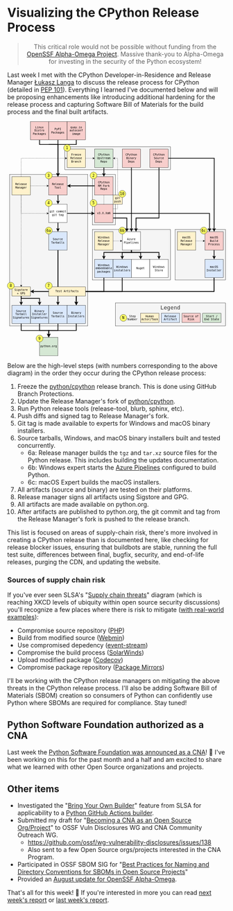 # Visualizing the CPython Release Process

<blockquote>
  <center>This critical role would not be possible without funding from the <a href="https://alpha-omega.dev">OpenSSF Alpha-Omega Project</a>.
  Massive thank-you to Alpha-Omega for investing in the security of the Python ecosystem!</center>
</blockquote>

Last week I met with the CPython Developer-in-Residence and Release Manager [Łukasz Langa](https://lukasz.langa.pl/) to discuss the release process for CPython (detailed in [PEP 101](https://peps.python.org/pep-0101/)). Everything I learned I've documented below and will be proposing enhancements like introducing additional hardening for the release process and capturing Software Bill of Materials for the build process and the final built artifacts.

<div><center>
<svg xmlns="http://www.w3.org/2000/svg" xmlns:xlink="http://www.w3.org/1999/xlink" version="1.1" width="951px" viewBox="-0.5 -0.5 951 1021" style="max-width:100%;max-height:1021px;"><defs/><g><rect x="250" y="110" width="460" height="100" fill="#f5f5f5" stroke="#000" pointer-events="all"/><rect x="370" y="230" width="100" height="220" fill="#f5f5f5" stroke="#000" pointer-events="all"/><rect x="730" y="470" width="220" height="220" fill="#f5f5f5" stroke="#000" pointer-events="all"/><rect x="370" y="470" width="340" height="220" fill="#f5f5f5" stroke="#000" pointer-events="all"/><rect x="10" y="230" width="340" height="660" fill="#f5f5f5" stroke="#000" pointer-events="all"/><rect x="180" y="240" width="80" height="80" fill="#f8cecc" stroke="#000" pointer-events="all"/><g transform="translate(-0.5 -0.5)"><switch><foreignObject style="overflow: visible; text-align: left;" pointer-events="none" width="100%" height="100%" requiredFeatures="http://www.w3.org/TR/SVG11/feature#Extensibility"><div xmlns="http://www.w3.org/1999/xhtml" style="display: flex; align-items: unsafe center; justify-content: unsafe center; width: 78px; height: 1px; padding-top: 280px; margin-left: 181px;"><div style="box-sizing: border-box; font-size: 0px; text-align: center;" data-drawio-colors="color: rgb(0, 0, 0); "><div style="display: inline-block; font-size: 12px; font-family: monospace; color: rgb(0, 0, 0); line-height: 1.2; pointer-events: all; white-space: normal; overflow-wrap: normal;">Release Tool</div></div></div></foreignObject><text x="220" y="284" fill="rgb(0, 0, 0)" font-family="monospace" font-size="12px" text-anchor="middle">Release Tool</text></switch></g><path d="M 220 320 L 220.5 341 L 220.27 349.9" fill="none" stroke="#000" stroke-width="3" stroke-miterlimit="10" pointer-events="stroke"/><path d="M 220.09 356.65 L 215.83 347.53 L 220.27 349.9 L 224.82 347.77 Z" fill="#000" stroke="#000" stroke-width="3" stroke-miterlimit="10" pointer-events="all"/><path d="M 460 400 L 880 400 L 880 469.9" fill="none" stroke="#000" stroke-width="3" stroke-miterlimit="10" pointer-events="stroke"/><path d="M 880 476.65 L 875.5 467.65 L 880 469.9 L 884.5 467.65 Z" fill="#000" stroke="#000" stroke-width="3" stroke-miterlimit="10" pointer-events="all"/><path d="M 460 420 L 520 420 L 520 469.9" fill="none" stroke="#000" stroke-width="3" stroke-miterlimit="10" pointer-events="stroke"/><path d="M 520 476.65 L 515.5 467.65 L 520 469.9 L 524.5 467.65 Z" fill="#000" stroke="#000" stroke-width="3" stroke-miterlimit="10" pointer-events="all"/><path d="M 460 380 L 480 380 L 480 160 L 466.37 160" fill="none" stroke="#000" stroke-miterlimit="10" stroke-dasharray="3 3" pointer-events="stroke"/><path d="M 461.12 160 L 468.12 156.5 L 466.37 160 L 468.12 163.5 Z" fill="#000" stroke="#000" stroke-miterlimit="10" pointer-events="all"/><rect x="380" y="360" width="80" height="80" fill="#f8cecc" stroke="#000" pointer-events="all"/><g transform="translate(-0.5 -0.5)"><switch><foreignObject style="overflow: visible; text-align: left;" pointer-events="none" width="100%" height="100%" requiredFeatures="http://www.w3.org/TR/SVG11/feature#Extensibility"><div xmlns="http://www.w3.org/1999/xhtml" style="display: flex; align-items: unsafe center; justify-content: unsafe center; width: 78px; height: 1px; padding-top: 400px; margin-left: 381px;"><div style="box-sizing: border-box; font-size: 0px; text-align: center;" data-drawio-colors="color: rgb(0, 0, 0); "><div style="display: inline-block; font-size: 12px; font-family: monospace; color: rgb(0, 0, 0); line-height: 1.2; pointer-events: all; white-space: normal; overflow-wrap: normal;">v3.X.XaN</div></div></div></foreignObject><text x="420" y="404" fill="rgb(0, 0, 0)" font-family="monospace" font-size="12px" text-anchor="middle">v3.X.XaN</text></switch></g><path d="M 260 400 L 369.9 400" fill="none" stroke="#000" stroke-width="3" stroke-miterlimit="10" pointer-events="stroke"/><path d="M 376.65 400 L 367.65 404.5 L 369.9 400 L 367.65 395.5 Z" fill="#000" stroke="#000" stroke-width="3" stroke-miterlimit="10" pointer-events="all"/><path d="M 220 440 L 220 469.9" fill="none" stroke="#000" stroke-width="3" stroke-miterlimit="10" pointer-events="stroke"/><path d="M 220 476.65 L 215.5 467.65 L 220 469.9 L 224.5 467.65 Z" fill="#000" stroke="#000" stroke-width="3" stroke-miterlimit="10" pointer-events="all"/><rect x="180" y="360" width="80" height="80" fill="rgb(255, 255, 255)" stroke="#000" pointer-events="all"/><g transform="translate(-0.5 -0.5)"><switch><foreignObject style="overflow: visible; text-align: left;" pointer-events="none" width="100%" height="100%" requiredFeatures="http://www.w3.org/TR/SVG11/feature#Extensibility"><div xmlns="http://www.w3.org/1999/xhtml" style="display: flex; align-items: unsafe center; justify-content: unsafe center; width: 78px; height: 1px; padding-top: 400px; margin-left: 181px;"><div style="box-sizing: border-box; font-size: 0px; text-align: center;" data-drawio-colors="color: rgb(0, 0, 0); "><div style="display: inline-block; font-size: 12px; font-family: monospace; color: rgb(0, 0, 0); line-height: 1.2; pointer-events: all; white-space: normal; overflow-wrap: normal;">git commit<br />git tag</div></div></div></foreignObject><text x="220" y="404" fill="rgb(0, 0, 0)" font-family="monospace" font-size="12px" text-anchor="middle">git commit...</text></switch></g><path d="M 220 560 L 220 789.9" fill="none" stroke="#000" stroke-width="3" stroke-miterlimit="10" pointer-events="stroke"/><path d="M 220 796.65 L 215.5 787.65 L 220 789.9 L 224.5 787.65 Z" fill="#000" stroke="#000" stroke-width="3" stroke-miterlimit="10" pointer-events="all"/><path d="M 220 560 L 220 740 L 110.1 740" fill="none" stroke="#000" stroke-width="3" stroke-miterlimit="10" pointer-events="stroke"/><path d="M 103.35 740 L 112.35 735.5 L 110.1 740 L 112.35 744.5 Z" fill="#000" stroke="#000" stroke-width="3" stroke-miterlimit="10" pointer-events="all"/><rect x="180" y="480" width="80" height="80" fill="#dae8fc" stroke="#000" pointer-events="all"/><g transform="translate(-0.5 -0.5)"><switch><foreignObject style="overflow: visible; text-align: left;" pointer-events="none" width="100%" height="100%" requiredFeatures="http://www.w3.org/TR/SVG11/feature#Extensibility"><div xmlns="http://www.w3.org/1999/xhtml" style="display: flex; align-items: unsafe center; justify-content: unsafe center; width: 78px; height: 1px; padding-top: 520px; margin-left: 181px;"><div style="box-sizing: border-box; font-size: 0px; text-align: center;" data-drawio-colors="color: rgb(0, 0, 0); "><div style="display: inline-block; font-size: 12px; font-family: monospace; color: rgb(0, 0, 0); line-height: 1.2; pointer-events: all; white-space: normal; overflow-wrap: normal;">Source Tarballs</div></div></div></foreignObject><text x="220" y="524" fill="rgb(0, 0, 0)" font-family="monospace" font-size="12px" text-anchor="middle">Source Tarbal...</text></switch></g><path d="M 140 880 L 140 910 L 180 910 L 180 929.9" fill="none" stroke="#000" stroke-width="3" stroke-miterlimit="10" pointer-events="stroke"/><path d="M 180 936.65 L 175.5 927.65 L 180 929.9 L 184.5 927.65 Z" fill="#000" stroke="#000" stroke-width="3" stroke-miterlimit="10" pointer-events="all"/><rect x="100" y="800" width="80" height="80" fill="#dae8fc" stroke="#000" pointer-events="all"/><g transform="translate(-0.5 -0.5)"><switch><foreignObject style="overflow: visible; text-align: left;" pointer-events="none" width="100%" height="100%" requiredFeatures="http://www.w3.org/TR/SVG11/feature#Extensibility"><div xmlns="http://www.w3.org/1999/xhtml" style="display: flex; align-items: unsafe center; justify-content: unsafe center; width: 78px; height: 1px; padding-top: 840px; margin-left: 101px;"><div style="box-sizing: border-box; font-size: 0px; text-align: center;" data-drawio-colors="color: rgb(0, 0, 0); "><div style="display: inline-block; font-size: 12px; font-family: monospace; color: rgb(0, 0, 0); line-height: 1.2; pointer-events: all; white-space: normal; overflow-wrap: normal;">Binary Installer Signatures</div></div></div></foreignObject><text x="140" y="844" fill="rgb(0, 0, 0)" font-family="monospace" font-size="12px" text-anchor="middle">Binary Instal...</text></switch></g><path d="M 460 520 L 493.63 520" fill="none" stroke="#000" stroke-miterlimit="10" stroke-dasharray="3 3" pointer-events="stroke"/><path d="M 498.88 520 L 491.88 523.5 L 493.63 520 L 491.88 516.5 Z" fill="#000" stroke="#000" stroke-miterlimit="10" pointer-events="all"/><rect x="380" y="480" width="80" height="80" fill="#fff2cc" stroke="#000" pointer-events="all"/><g transform="translate(-0.5 -0.5)"><switch><foreignObject style="overflow: visible; text-align: left;" pointer-events="none" width="100%" height="100%" requiredFeatures="http://www.w3.org/TR/SVG11/feature#Extensibility"><div xmlns="http://www.w3.org/1999/xhtml" style="display: flex; align-items: unsafe center; justify-content: unsafe center; width: 78px; height: 1px; padding-top: 520px; margin-left: 381px;"><div style="box-sizing: border-box; font-size: 0px; text-align: center;" data-drawio-colors="color: rgb(0, 0, 0); "><div style="display: inline-block; font-size: 12px; font-family: monospace; color: rgb(0, 0, 0); line-height: 1.2; pointer-events: all; white-space: normal; overflow-wrap: normal;">Windows Release Manager</div></div></div></foreignObject><text x="420" y="524" fill="rgb(0, 0, 0)" font-family="monospace" font-size="12px" text-anchor="middle">Windows Relea...</text></switch></g><path d="M 60 320 L 60 400 L 173.63 400" fill="none" stroke="#000" stroke-miterlimit="10" stroke-dasharray="3 3" pointer-events="stroke"/><path d="M 178.88 400 L 171.88 403.5 L 173.63 400 L 171.88 396.5 Z" fill="#000" stroke="#000" stroke-miterlimit="10" pointer-events="all"/><path d="M 60 240 L 60 160 L 253.63 160" fill="none" stroke="#000" stroke-miterlimit="10" stroke-dasharray="3 3" pointer-events="stroke"/><path d="M 258.88 160 L 251.88 163.5 L 253.63 160 L 251.88 156.5 Z" fill="#000" stroke="#000" stroke-miterlimit="10" pointer-events="all"/><path d="M 60 320 L 60 713.63" fill="none" stroke="#000" stroke-miterlimit="10" stroke-dasharray="3 3" pointer-events="stroke"/><path d="M 60 718.88 L 56.5 711.88 L 60 713.63 L 63.5 711.88 Z" fill="#000" stroke="#000" stroke-miterlimit="10" pointer-events="all"/><path d="M 100 280 L 173.63 280" fill="none" stroke="#000" stroke-miterlimit="10" stroke-dasharray="3 3" pointer-events="stroke"/><path d="M 178.88 280 L 171.88 283.5 L 173.63 280 L 171.88 276.5 Z" fill="#000" stroke="#000" stroke-miterlimit="10" pointer-events="all"/><rect x="20" y="240" width="80" height="80" fill="#fff2cc" stroke="#000" pointer-events="all"/><g transform="translate(-0.5 -0.5)"><switch><foreignObject style="overflow: visible; text-align: left;" pointer-events="none" width="100%" height="100%" requiredFeatures="http://www.w3.org/TR/SVG11/feature#Extensibility"><div xmlns="http://www.w3.org/1999/xhtml" style="display: flex; align-items: unsafe center; justify-content: unsafe center; width: 78px; height: 1px; padding-top: 280px; margin-left: 21px;"><div style="box-sizing: border-box; font-size: 0px; text-align: center;" data-drawio-colors="color: rgb(0, 0, 0); "><div style="display: inline-block; font-size: 12px; font-family: monospace; color: rgb(0, 0, 0); line-height: 1.2; pointer-events: all; white-space: normal; overflow-wrap: normal;">Release Manager</div></div></div></foreignObject><text x="60" y="284" fill="rgb(0, 0, 0)" font-family="monospace" font-size="12px" text-anchor="middle">Release Manag...</text></switch></g><path d="M 420 200 L 420 229.9" fill="none" stroke="#000" stroke-width="3" stroke-miterlimit="10" pointer-events="stroke"/><path d="M 420 236.65 L 415.5 227.65 L 420 229.9 L 424.5 227.65 Z" fill="#000" stroke="#000" stroke-width="3" stroke-miterlimit="10" pointer-events="all"/><rect x="380" y="120" width="80" height="80" fill="#d5e8d4" stroke="#000" pointer-events="all"/><g transform="translate(-0.5 -0.5)"><switch><foreignObject style="overflow: visible; text-align: left;" pointer-events="none" width="100%" height="100%" requiredFeatures="http://www.w3.org/TR/SVG11/feature#Extensibility"><div xmlns="http://www.w3.org/1999/xhtml" style="display: flex; align-items: unsafe center; justify-content: unsafe center; width: 78px; height: 1px; padding-top: 160px; margin-left: 381px;"><div style="box-sizing: border-box; font-size: 0px; text-align: center;" data-drawio-colors="color: rgb(0, 0, 0); "><div style="display: inline-block; font-size: 12px; font-family: monospace; color: rgb(0, 0, 0); line-height: 1.2; pointer-events: all; white-space: normal; overflow-wrap: normal;">CPython Upstream Repo</div></div></div></foreignObject><text x="420" y="164" fill="rgb(0, 0, 0)" font-family="monospace" font-size="12px" text-anchor="middle">CPython Upstr...</text></switch></g><path d="M 540 560 L 540 570 L 580 570 L 580 589.9" fill="none" stroke="#000" stroke-width="3" stroke-miterlimit="10" pointer-events="stroke"/><path d="M 580 596.65 L 575.5 587.65 L 580 589.9 L 584.5 587.65 Z" fill="#000" stroke="#000" stroke-width="3" stroke-miterlimit="10" pointer-events="all"/><path d="M 540 560 L 540 570 L 500 570 L 500 589.9" fill="none" stroke="#000" stroke-width="3" stroke-miterlimit="10" pointer-events="stroke"/><path d="M 500 596.65 L 495.5 587.65 L 500 589.9 L 504.5 587.65 Z" fill="#000" stroke="#000" stroke-width="3" stroke-miterlimit="10" pointer-events="all"/><path d="M 540 560 L 540 570 L 420 570 L 420 589.9" fill="none" stroke="#000" stroke-width="3" stroke-miterlimit="10" pointer-events="stroke"/><path d="M 420 596.65 L 415.5 587.65 L 420 589.9 L 424.5 587.65 Z" fill="#000" stroke="#000" stroke-width="3" stroke-miterlimit="10" pointer-events="all"/><path d="M 540 560 L 540 570 L 660 570 L 660 589.9" fill="none" stroke="#000" stroke-width="3" stroke-miterlimit="10" pointer-events="stroke"/><path d="M 660 596.65 L 655.5 587.65 L 660 589.9 L 664.5 587.65 Z" fill="#000" stroke="#000" stroke-width="3" stroke-miterlimit="10" pointer-events="all"/><rect x="500" y="480" width="80" height="80" fill="rgb(255, 255, 255)" stroke="#000" pointer-events="all"/><g transform="translate(-0.5 -0.5)"><switch><foreignObject style="overflow: visible; text-align: left;" pointer-events="none" width="100%" height="100%" requiredFeatures="http://www.w3.org/TR/SVG11/feature#Extensibility"><div xmlns="http://www.w3.org/1999/xhtml" style="display: flex; align-items: unsafe center; justify-content: unsafe center; width: 78px; height: 1px; padding-top: 520px; margin-left: 501px;"><div style="box-sizing: border-box; font-size: 0px; text-align: center;" data-drawio-colors="color: rgb(0, 0, 0); "><div style="display: inline-block; font-size: 12px; font-family: monospace; color: rgb(0, 0, 0); line-height: 1.2; pointer-events: all; white-space: normal; overflow-wrap: normal;">Azure Pipelines</div></div></div></foreignObject><text x="540" y="524" fill="rgb(0, 0, 0)" font-family="monospace" font-size="12px" text-anchor="middle">Azure Pipelin...</text></switch></g><path d="M 820 520 L 853.63 520" fill="none" stroke="#000" stroke-miterlimit="10" stroke-dasharray="3 3" pointer-events="stroke"/><path d="M 858.88 520 L 851.88 523.5 L 853.63 520 L 851.88 516.5 Z" fill="#000" stroke="#000" stroke-miterlimit="10" pointer-events="all"/><rect x="740" y="480" width="80" height="80" fill="#fff2cc" stroke="#000" pointer-events="all"/><g transform="translate(-0.5 -0.5)"><switch><foreignObject style="overflow: visible; text-align: left;" pointer-events="none" width="100%" height="100%" requiredFeatures="http://www.w3.org/TR/SVG11/feature#Extensibility"><div xmlns="http://www.w3.org/1999/xhtml" style="display: flex; align-items: unsafe center; justify-content: unsafe center; width: 78px; height: 1px; padding-top: 520px; margin-left: 741px;"><div style="box-sizing: border-box; font-size: 0px; text-align: center;" data-drawio-colors="color: rgb(0, 0, 0); "><div style="display: inline-block; font-size: 12px; font-family: monospace; color: rgb(0, 0, 0); line-height: 1.2; pointer-events: all; white-space: normal; overflow-wrap: normal;">macOS Release Manager</div></div></div></foreignObject><text x="780" y="524" fill="rgb(0, 0, 0)" font-family="monospace" font-size="12px" text-anchor="middle">macOS Release...</text></switch></g><path d="M 900 560 L 900 589.9" fill="none" stroke="#000" stroke-width="3" stroke-miterlimit="10" pointer-events="stroke"/><path d="M 900 596.65 L 895.5 587.65 L 900 589.9 L 904.5 587.65 Z" fill="#000" stroke="#000" stroke-width="3" stroke-miterlimit="10" pointer-events="all"/><rect x="860" y="480" width="80" height="80" fill="#f8cecc" stroke="#000" pointer-events="all"/><g transform="translate(-0.5 -0.5)"><switch><foreignObject style="overflow: visible; text-align: left;" pointer-events="none" width="100%" height="100%" requiredFeatures="http://www.w3.org/TR/SVG11/feature#Extensibility"><div xmlns="http://www.w3.org/1999/xhtml" style="display: flex; align-items: unsafe center; justify-content: unsafe center; width: 78px; height: 1px; padding-top: 520px; margin-left: 861px;"><div style="box-sizing: border-box; font-size: 0px; text-align: center;" data-drawio-colors="color: rgb(0, 0, 0); "><div style="display: inline-block; font-size: 12px; font-family: monospace; color: rgb(0, 0, 0); line-height: 1.2; pointer-events: all; white-space: normal; overflow-wrap: normal;">macOS Build Process</div></div></div></foreignObject><text x="900" y="524" fill="rgb(0, 0, 0)" font-family="monospace" font-size="12px" text-anchor="middle">macOS Build P...</text></switch></g><path d="M 340 160 L 373.63 160" fill="none" stroke="#000" stroke-miterlimit="10" stroke-dasharray="3 3" pointer-events="stroke"/><path d="M 378.88 160 L 371.88 163.5 L 373.63 160 L 371.88 156.5 Z" fill="#000" stroke="#000" stroke-miterlimit="10" pointer-events="all"/><rect x="260" y="120" width="80" height="80" fill="#fff2cc" stroke="#000" pointer-events="all"/><g transform="translate(-0.5 -0.5)"><switch><foreignObject style="overflow: visible; text-align: left;" pointer-events="none" width="100%" height="100%" requiredFeatures="http://www.w3.org/TR/SVG11/feature#Extensibility"><div xmlns="http://www.w3.org/1999/xhtml" style="display: flex; align-items: unsafe center; justify-content: unsafe center; width: 78px; height: 1px; padding-top: 160px; margin-left: 261px;"><div style="box-sizing: border-box; font-size: 0px; text-align: center;" data-drawio-colors="color: rgb(0, 0, 0); "><div style="display: inline-block; font-size: 12px; font-family: monospace; color: rgb(0, 0, 0); line-height: 1.2; pointer-events: all; white-space: normal; overflow-wrap: normal;">Freeze Release Branch</div></div></div></foreignObject><text x="300" y="164" fill="rgb(0, 0, 0)" font-family="monospace" font-size="12px" text-anchor="middle">Freeze Releas...</text></switch></g><path d="M 420 680 L 420 740 L 300 740 L 300 789.9" fill="none" stroke="#000" stroke-width="3" stroke-miterlimit="10" pointer-events="stroke"/><path d="M 300 796.65 L 295.5 787.65 L 300 789.9 L 304.5 787.65 Z" fill="#000" stroke="#000" stroke-width="3" stroke-miterlimit="10" pointer-events="all"/><rect x="380" y="600" width="80" height="80" fill="#dae8fc" stroke="#000" pointer-events="all"/><g transform="translate(-0.5 -0.5)"><switch><foreignObject style="overflow: visible; text-align: left;" pointer-events="none" width="100%" height="100%" requiredFeatures="http://www.w3.org/TR/SVG11/feature#Extensibility"><div xmlns="http://www.w3.org/1999/xhtml" style="display: flex; align-items: unsafe center; justify-content: unsafe center; width: 78px; height: 1px; padding-top: 640px; margin-left: 381px;"><div style="box-sizing: border-box; font-size: 0px; text-align: center;" data-drawio-colors="color: rgb(0, 0, 0); "><div style="display: inline-block; font-size: 12px; font-family: monospace; color: rgb(0, 0, 0); line-height: 1.2; pointer-events: all; white-space: normal; overflow-wrap: normal;">Windows embeddable packages</div></div></div></foreignObject><text x="420" y="644" fill="rgb(0, 0, 0)" font-family="monospace" font-size="12px" text-anchor="middle">Windows embed...</text></switch></g><path d="M 500 680 L 500 740 L 300.5 740 L 300.08 789.9" fill="none" stroke="#000" stroke-width="3" stroke-miterlimit="10" pointer-events="stroke"/><path d="M 300.03 796.65 L 295.6 787.61 L 300.08 789.9 L 304.6 787.68 Z" fill="#000" stroke="#000" stroke-width="3" stroke-miterlimit="10" pointer-events="all"/><rect x="460" y="600" width="80" height="80" fill="#dae8fc" stroke="#000" pointer-events="all"/><g transform="translate(-0.5 -0.5)"><switch><foreignObject style="overflow: visible; text-align: left;" pointer-events="none" width="100%" height="100%" requiredFeatures="http://www.w3.org/TR/SVG11/feature#Extensibility"><div xmlns="http://www.w3.org/1999/xhtml" style="display: flex; align-items: unsafe center; justify-content: unsafe center; width: 78px; height: 1px; padding-top: 640px; margin-left: 461px;"><div style="box-sizing: border-box; font-size: 0px; text-align: center;" data-drawio-colors="color: rgb(0, 0, 0); "><div style="display: inline-block; font-size: 12px; font-family: monospace; color: rgb(0, 0, 0); line-height: 1.2; pointer-events: all; white-space: normal; overflow-wrap: normal;">Windows installers</div></div></div></foreignObject><text x="500" y="644" fill="rgb(0, 0, 0)" font-family="monospace" font-size="12px" text-anchor="middle">Windows insta...</text></switch></g><rect x="540" y="600" width="80" height="80" fill="rgb(255, 255, 255)" stroke="#000" pointer-events="all"/><g transform="translate(-0.5 -0.5)"><switch><foreignObject style="overflow: visible; text-align: left;" pointer-events="none" width="100%" height="100%" requiredFeatures="http://www.w3.org/TR/SVG11/feature#Extensibility"><div xmlns="http://www.w3.org/1999/xhtml" style="display: flex; align-items: unsafe center; justify-content: unsafe center; width: 78px; height: 1px; padding-top: 640px; margin-left: 541px;"><div style="box-sizing: border-box; font-size: 0px; text-align: center;" data-drawio-colors="color: rgb(0, 0, 0); "><div style="display: inline-block; font-size: 12px; font-family: monospace; color: rgb(0, 0, 0); line-height: 1.2; pointer-events: all; white-space: normal; overflow-wrap: normal;">Nuget</div></div></div></foreignObject><text x="580" y="644" fill="rgb(0, 0, 0)" font-family="monospace" font-size="12px" text-anchor="middle">Nuget</text></switch></g><path d="M 900 680 L 900 740 L 300 740 L 300 789.9" fill="none" stroke="#000" stroke-width="3" stroke-miterlimit="10" pointer-events="stroke"/><path d="M 300 796.65 L 295.5 787.65 L 300 789.9 L 304.5 787.65 Z" fill="#000" stroke="#000" stroke-width="3" stroke-miterlimit="10" pointer-events="all"/><path d="M 900 680 L 900 740 L 110.1 740" fill="none" stroke="#000" stroke-width="3" stroke-miterlimit="10" pointer-events="stroke"/><path d="M 103.35 740 L 112.35 735.5 L 110.1 740 L 112.35 744.5 Z" fill="#000" stroke="#000" stroke-width="3" stroke-miterlimit="10" pointer-events="all"/><rect x="860" y="600" width="80" height="80" fill="#dae8fc" stroke="#000" pointer-events="all"/><g transform="translate(-0.5 -0.5)"><switch><foreignObject style="overflow: visible; text-align: left;" pointer-events="none" width="100%" height="100%" requiredFeatures="http://www.w3.org/TR/SVG11/feature#Extensibility"><div xmlns="http://www.w3.org/1999/xhtml" style="display: flex; align-items: unsafe center; justify-content: unsafe center; width: 78px; height: 1px; padding-top: 640px; margin-left: 861px;"><div style="box-sizing: border-box; font-size: 0px; text-align: center;" data-drawio-colors="color: rgb(0, 0, 0); "><div style="display: inline-block; font-size: 12px; font-family: monospace; color: rgb(0, 0, 0); line-height: 1.2; pointer-events: all; white-space: normal; overflow-wrap: normal;">macOS Installer</div></div></div></foreignObject><text x="900" y="644" fill="rgb(0, 0, 0)" font-family="monospace" font-size="12px" text-anchor="middle">macOS Install...</text></switch></g><rect x="620" y="600" width="80" height="80" fill="rgb(255, 255, 255)" stroke="#000" pointer-events="all"/><g transform="translate(-0.5 -0.5)"><switch><foreignObject style="overflow: visible; text-align: left;" pointer-events="none" width="100%" height="100%" requiredFeatures="http://www.w3.org/TR/SVG11/feature#Extensibility"><div xmlns="http://www.w3.org/1999/xhtml" style="display: flex; align-items: unsafe center; justify-content: unsafe center; width: 78px; height: 1px; padding-top: 640px; margin-left: 621px;"><div style="box-sizing: border-box; font-size: 0px; text-align: center;" data-drawio-colors="color: rgb(0, 0, 0); "><div style="display: inline-block; font-size: 12px; font-family: monospace; color: rgb(0, 0, 0); line-height: 1.2; pointer-events: all; white-space: normal; overflow-wrap: normal;">Windows Store</div></div></div></foreignObject><text x="660" y="644" fill="rgb(0, 0, 0)" font-family="monospace" font-size="12px" text-anchor="middle">Windows Store</text></switch></g><path d="M 220 880 L 220 910 L 180 910 L 180 929.9" fill="none" stroke="#000" stroke-width="3" stroke-miterlimit="10" pointer-events="stroke"/><path d="M 180 936.65 L 175.5 927.65 L 180 929.9 L 184.5 927.65 Z" fill="#000" stroke="#000" stroke-width="3" stroke-miterlimit="10" pointer-events="all"/><rect x="180" y="800" width="80" height="80" fill="#dae8fc" stroke="#000" pointer-events="all"/><g transform="translate(-0.5 -0.5)"><switch><foreignObject style="overflow: visible; text-align: left;" pointer-events="none" width="100%" height="100%" requiredFeatures="http://www.w3.org/TR/SVG11/feature#Extensibility"><div xmlns="http://www.w3.org/1999/xhtml" style="display: flex; align-items: unsafe center; justify-content: unsafe center; width: 78px; height: 1px; padding-top: 840px; margin-left: 181px;"><div style="box-sizing: border-box; font-size: 0px; text-align: center;" data-drawio-colors="color: rgb(0, 0, 0); "><div style="display: inline-block; font-size: 12px; font-family: monospace; color: rgb(0, 0, 0); line-height: 1.2; pointer-events: all; white-space: normal; overflow-wrap: normal;">Source Tarballs</div></div></div></foreignObject><text x="220" y="844" fill="rgb(0, 0, 0)" font-family="monospace" font-size="12px" text-anchor="middle">Source Tarbal...</text></switch></g><path d="M 300 880 L 300 910 L 180 910 L 180 929.9" fill="none" stroke="#000" stroke-width="3" stroke-miterlimit="10" pointer-events="stroke"/><path d="M 180 936.65 L 175.5 927.65 L 180 929.9 L 184.5 927.65 Z" fill="#000" stroke="#000" stroke-width="3" stroke-miterlimit="10" pointer-events="all"/><rect x="260" y="800" width="80" height="80" fill="#dae8fc" stroke="#000" pointer-events="all"/><g transform="translate(-0.5 -0.5)"><switch><foreignObject style="overflow: visible; text-align: left;" pointer-events="none" width="100%" height="100%" requiredFeatures="http://www.w3.org/TR/SVG11/feature#Extensibility"><div xmlns="http://www.w3.org/1999/xhtml" style="display: flex; align-items: unsafe center; justify-content: unsafe center; width: 78px; height: 1px; padding-top: 840px; margin-left: 261px;"><div style="box-sizing: border-box; font-size: 0px; text-align: center;" data-drawio-colors="color: rgb(0, 0, 0); "><div style="display: inline-block; font-size: 12px; font-family: monospace; color: rgb(0, 0, 0); line-height: 1.2; pointer-events: all; white-space: normal; overflow-wrap: normal;">Binary Installers</div></div></div></foreignObject><text x="300" y="844" fill="rgb(0, 0, 0)" font-family="monospace" font-size="12px" text-anchor="middle">Binary Instal...</text></switch></g><path d="M 60 880 L 60 910 L 180 910 L 180 929.9" fill="none" stroke="#000" stroke-width="3" stroke-miterlimit="10" pointer-events="stroke"/><path d="M 180 936.65 L 175.5 927.65 L 180 929.9 L 184.5 927.65 Z" fill="#000" stroke="#000" stroke-width="3" stroke-miterlimit="10" pointer-events="all"/><rect x="20" y="800" width="80" height="80" fill="#dae8fc" stroke="#000" pointer-events="all"/><g transform="translate(-0.5 -0.5)"><switch><foreignObject style="overflow: visible; text-align: left;" pointer-events="none" width="100%" height="100%" requiredFeatures="http://www.w3.org/TR/SVG11/feature#Extensibility"><div xmlns="http://www.w3.org/1999/xhtml" style="display: flex; align-items: unsafe center; justify-content: unsafe center; width: 78px; height: 1px; padding-top: 840px; margin-left: 21px;"><div style="box-sizing: border-box; font-size: 0px; text-align: center;" data-drawio-colors="color: rgb(0, 0, 0); "><div style="display: inline-block; font-size: 12px; font-family: monospace; color: rgb(0, 0, 0); line-height: 1.2; pointer-events: all; white-space: normal; overflow-wrap: normal;">Source Tarball Signatures</div></div></div></foreignObject><text x="60" y="844" fill="rgb(0, 0, 0)" font-family="monospace" font-size="12px" text-anchor="middle">Source Tarbal...</text></switch></g><rect x="140" y="940" width="80" height="80" fill="#d5e8d4" stroke="#000" pointer-events="all"/><g transform="translate(-0.5 -0.5)"><switch><foreignObject style="overflow: visible; text-align: left;" pointer-events="none" width="100%" height="100%" requiredFeatures="http://www.w3.org/TR/SVG11/feature#Extensibility"><div xmlns="http://www.w3.org/1999/xhtml" style="display: flex; align-items: unsafe center; justify-content: unsafe center; width: 78px; height: 1px; padding-top: 980px; margin-left: 141px;"><div style="box-sizing: border-box; font-size: 0px; text-align: center;" data-drawio-colors="color: rgb(0, 0, 0); "><div style="display: inline-block; font-size: 12px; font-family: monospace; color: rgb(0, 0, 0); line-height: 1.2; pointer-events: all; white-space: normal; overflow-wrap: normal;">python.org</div></div></div></foreignObject><text x="180" y="984" fill="rgb(0, 0, 0)" font-family="monospace" font-size="12px" text-anchor="middle">python.org</text></switch></g><path d="M 220 80 L 220 100 L 180 100 L 220 100 L 220 229.9" fill="none" stroke="#000" stroke-width="3" stroke-miterlimit="10" pointer-events="stroke"/><path d="M 220 236.65 L 215.5 227.65 L 220 229.9 L 224.5 227.65 Z" fill="#000" stroke="#000" stroke-width="3" stroke-miterlimit="10" pointer-events="all"/><rect x="180" y="0" width="80" height="80" fill="#f8cecc" stroke="#000" pointer-events="all"/><g transform="translate(-0.5 -0.5)"><switch><foreignObject style="overflow: visible; text-align: left;" pointer-events="none" width="100%" height="100%" requiredFeatures="http://www.w3.org/TR/SVG11/feature#Extensibility"><div xmlns="http://www.w3.org/1999/xhtml" style="display: flex; align-items: unsafe center; justify-content: unsafe center; width: 78px; height: 1px; padding-top: 40px; margin-left: 181px;"><div style="box-sizing: border-box; font-size: 0px; text-align: center;" data-drawio-colors="color: rgb(0, 0, 0); "><div style="display: inline-block; font-size: 12px; font-family: monospace; color: rgb(0, 0, 0); line-height: 1.2; pointer-events: all; white-space: normal; overflow-wrap: normal;">PyPI<br />Packages</div></div></div></foreignObject><text x="220" y="44" fill="rgb(0, 0, 0)" font-family="monospace" font-size="12px" text-anchor="middle">PyPI...</text></switch></g><path d="M 300 80 L 300 100 L 220 100 L 220 229.9" fill="none" stroke="#000" stroke-width="3" stroke-miterlimit="10" pointer-events="stroke"/><path d="M 220 236.65 L 215.5 227.65 L 220 229.9 L 224.5 227.65 Z" fill="#000" stroke="#000" stroke-width="3" stroke-miterlimit="10" pointer-events="all"/><rect x="260" y="0" width="80" height="80" fill="#f8cecc" stroke="#000" pointer-events="all"/><g transform="translate(-0.5 -0.5)"><switch><foreignObject style="overflow: visible; text-align: left;" pointer-events="none" width="100%" height="100%" requiredFeatures="http://www.w3.org/TR/SVG11/feature#Extensibility"><div xmlns="http://www.w3.org/1999/xhtml" style="display: flex; align-items: unsafe center; justify-content: unsafe center; width: 78px; height: 1px; padding-top: 40px; margin-left: 261px;"><div style="box-sizing: border-box; font-size: 0px; text-align: center;" data-drawio-colors="color: rgb(0, 0, 0); "><div style="display: inline-block; font-size: 12px; font-family: monospace; color: rgb(0, 0, 0); line-height: 1.2; pointer-events: all; white-space: normal; overflow-wrap: normal;">quay.io autoconf image</div></div></div></foreignObject><text x="300" y="44" fill="rgb(0, 0, 0)" font-family="monospace" font-size="12px" text-anchor="middle">quay.io autoc...</text></switch></g><path d="M 60 760 L 60 789.9" fill="none" stroke="#000" stroke-width="3" stroke-miterlimit="10" pointer-events="stroke"/><path d="M 60 796.65 L 55.5 787.65 L 60 789.9 L 64.5 787.65 Z" fill="#000" stroke="#000" stroke-width="3" stroke-miterlimit="10" pointer-events="all"/><path d="M 60 760 L 60 770 L 140 770 L 140 789.9" fill="none" stroke="#000" stroke-width="3" stroke-miterlimit="10" pointer-events="stroke"/><path d="M 140 796.65 L 135.5 787.65 L 140 789.9 L 144.5 787.65 Z" fill="#000" stroke="#000" stroke-width="3" stroke-miterlimit="10" pointer-events="all"/><rect x="20" y="720" width="80" height="40" fill="#fff2cc" stroke="#000" pointer-events="all"/><g transform="translate(-0.5 -0.5)"><switch><foreignObject style="overflow: visible; text-align: left;" pointer-events="none" width="100%" height="100%" requiredFeatures="http://www.w3.org/TR/SVG11/feature#Extensibility"><div xmlns="http://www.w3.org/1999/xhtml" style="display: flex; align-items: unsafe center; justify-content: unsafe center; width: 78px; height: 1px; padding-top: 740px; margin-left: 21px;"><div style="box-sizing: border-box; font-size: 0px; text-align: center;" data-drawio-colors="color: rgb(0, 0, 0); "><div style="display: inline-block; font-size: 12px; font-family: monospace; color: rgb(0, 0, 0); line-height: 1.2; pointer-events: all; white-space: normal; overflow-wrap: normal;">Sigstore<br />+ GPG</div></div></div></foreignObject><text x="60" y="744" fill="rgb(0, 0, 0)" font-family="monospace" font-size="12px" text-anchor="middle">Sigstore...</text></switch></g><path d="M 380 280 L 270.1 280" fill="none" stroke="#000" stroke-width="3" stroke-miterlimit="10" pointer-events="stroke"/><path d="M 263.35 280 L 272.35 275.5 L 270.1 280 L 272.35 284.5 Z" fill="#000" stroke="#000" stroke-width="3" stroke-miterlimit="10" pointer-events="all"/><rect x="380" y="240" width="80" height="80" fill="#f8cecc" stroke="#000" pointer-events="all"/><g transform="translate(-0.5 -0.5)"><switch><foreignObject style="overflow: visible; text-align: left;" pointer-events="none" width="100%" height="100%" requiredFeatures="http://www.w3.org/TR/SVG11/feature#Extensibility"><div xmlns="http://www.w3.org/1999/xhtml" style="display: flex; align-items: unsafe center; justify-content: unsafe center; width: 78px; height: 1px; padding-top: 280px; margin-left: 381px;"><div style="box-sizing: border-box; font-size: 0px; text-align: center;" data-drawio-colors="color: rgb(0, 0, 0); "><div style="display: inline-block; font-size: 12px; font-family: monospace; color: rgb(0, 0, 0); line-height: 1.2; pointer-events: all; white-space: normal; overflow-wrap: normal;">CPython<br />RM Fork Repo</div></div></div></foreignObject><text x="420" y="284" fill="rgb(0, 0, 0)" font-family="monospace" font-size="12px" text-anchor="middle">CPython...</text></switch></g><path d="M 420 360 L 420 320" fill="none" stroke="#000" stroke-miterlimit="10" stroke-dasharray="3 3" pointer-events="stroke"/><path d="M 140 80 L 140 100 L 220 100 L 220 229.9" fill="none" stroke="#000" stroke-width="3" stroke-miterlimit="10" pointer-events="stroke"/><path d="M 220 236.65 L 215.5 227.65 L 220 229.9 L 224.5 227.65 Z" fill="#000" stroke="#000" stroke-width="3" stroke-miterlimit="10" pointer-events="all"/><rect x="100" y="0" width="80" height="80" fill="#f8cecc" stroke="#000" pointer-events="all"/><g transform="translate(-0.5 -0.5)"><switch><foreignObject style="overflow: visible; text-align: left;" pointer-events="none" width="100%" height="100%" requiredFeatures="http://www.w3.org/TR/SVG11/feature#Extensibility"><div xmlns="http://www.w3.org/1999/xhtml" style="display: flex; align-items: unsafe center; justify-content: unsafe center; width: 78px; height: 1px; padding-top: 40px; margin-left: 101px;"><div style="box-sizing: border-box; font-size: 0px; text-align: center;" data-drawio-colors="color: rgb(0, 0, 0); "><div style="display: inline-block; font-size: 12px; font-family: monospace; color: rgb(0, 0, 0); line-height: 1.2; pointer-events: all; white-space: normal; overflow-wrap: normal;">Linux Distro Packages</div></div></div></foreignObject><text x="140" y="44" fill="rgb(0, 0, 0)" font-family="monospace" font-size="12px" text-anchor="middle">Linux Distro...</text></switch></g><path d="M 540 200 L 540 390 L 540 469.9" fill="none" stroke="#000" stroke-width="3" stroke-miterlimit="10" pointer-events="stroke"/><path d="M 540 476.65 L 535.5 467.65 L 540 469.9 L 544.5 467.65 Z" fill="#000" stroke="#000" stroke-width="3" stroke-miterlimit="10" pointer-events="all"/><rect x="500" y="120" width="80" height="80" fill="#f8cecc" stroke="#000" pointer-events="all"/><g transform="translate(-0.5 -0.5)"><switch><foreignObject style="overflow: visible; text-align: left;" pointer-events="none" width="100%" height="100%" requiredFeatures="http://www.w3.org/TR/SVG11/feature#Extensibility"><div xmlns="http://www.w3.org/1999/xhtml" style="display: flex; align-items: unsafe center; justify-content: unsafe center; width: 78px; height: 1px; padding-top: 160px; margin-left: 501px;"><div style="box-sizing: border-box; font-size: 0px; text-align: center;" data-drawio-colors="color: rgb(0, 0, 0); "><div style="display: inline-block; font-size: 12px; font-family: monospace; color: rgb(0, 0, 0); line-height: 1.2; pointer-events: all; white-space: normal; overflow-wrap: normal;">CPython Binary Deps</div></div></div></foreignObject><text x="540" y="164" fill="rgb(0, 0, 0)" font-family="monospace" font-size="12px" text-anchor="middle">CPython Binar...</text></switch></g><path d="M 700 160 L 900.5 160 L 900.02 469.9" fill="none" stroke="#000" stroke-width="3" stroke-miterlimit="10" pointer-events="stroke"/><path d="M 900.01 476.65 L 895.52 467.64 L 900.02 469.9 L 904.52 467.65 Z" fill="#000" stroke="#000" stroke-width="3" stroke-miterlimit="10" pointer-events="all"/><path d="M 660 200 L 660 420 L 560 420 L 560 469.9" fill="none" stroke="#000" stroke-width="3" stroke-miterlimit="10" pointer-events="stroke"/><path d="M 560 476.65 L 555.5 467.65 L 560 469.9 L 564.5 467.65 Z" fill="#000" stroke="#000" stroke-width="3" stroke-miterlimit="10" pointer-events="all"/><rect x="620" y="120" width="80" height="80" fill="#f8cecc" stroke="#000" pointer-events="all"/><g transform="translate(-0.5 -0.5)"><switch><foreignObject style="overflow: visible; text-align: left;" pointer-events="none" width="100%" height="100%" requiredFeatures="http://www.w3.org/TR/SVG11/feature#Extensibility"><div xmlns="http://www.w3.org/1999/xhtml" style="display: flex; align-items: unsafe center; justify-content: unsafe center; width: 78px; height: 1px; padding-top: 160px; margin-left: 621px;"><div style="box-sizing: border-box; font-size: 0px; text-align: center;" data-drawio-colors="color: rgb(0, 0, 0); "><div style="display: inline-block; font-size: 12px; font-family: monospace; color: rgb(0, 0, 0); line-height: 1.2; pointer-events: all; white-space: normal; overflow-wrap: normal;">CPython Source Deps</div></div></div></foreignObject><text x="660" y="164" fill="rgb(0, 0, 0)" font-family="monospace" font-size="12px" text-anchor="middle">CPython Sourc...</text></switch></g><rect x="470" y="790" width="480" height="100" fill="#f5f5f5" stroke="#000" pointer-events="all"/><g transform="translate(-0.5 -0.5)"><switch><foreignObject style="overflow: visible; text-align: left;" pointer-events="none" width="100%" height="100%" requiredFeatures="http://www.w3.org/TR/SVG11/feature#Extensibility"><div xmlns="http://www.w3.org/1999/xhtml" style="display: flex; align-items: unsafe flex-start; justify-content: unsafe center; width: 478px; height: 1px; padding-top: 797px; margin-left: 471px;"><div style="box-sizing: border-box; font-size: 0px; text-align: center;" data-drawio-colors="color: #333; "><div style="display: inline-block; font-size: 24px; font-family: monospace; color: rgb(51, 51, 51); line-height: 1.2; pointer-events: all; white-space: normal; overflow-wrap: normal;"><div style="font-size: 24px;" align="center">Legend</div></div></div></div></foreignObject><text x="710" y="821" fill="#333" font-family="monospace" font-size="24px" text-anchor="middle">Legend</text></switch></g><rect x="460" y="320" width="40" height="40" fill="#fff2cc" stroke="#000" pointer-events="all"/><g transform="translate(-0.5 -0.5)"><switch><foreignObject style="overflow: visible; text-align: left;" pointer-events="none" width="100%" height="100%" requiredFeatures="http://www.w3.org/TR/SVG11/feature#Extensibility"><div xmlns="http://www.w3.org/1999/xhtml" style="display: flex; align-items: unsafe center; justify-content: unsafe center; width: 38px; height: 1px; padding-top: 340px; margin-left: 461px;"><div style="box-sizing: border-box; font-size: 0px; text-align: center;" data-drawio-colors="color: rgb(0, 0, 0); "><div style="display: inline-block; font-size: 12px; font-family: monospace; color: rgb(0, 0, 0); line-height: 1.2; pointer-events: all; white-space: normal; overflow-wrap: normal;">git push</div></div></div></foreignObject><text x="480" y="344" fill="rgb(0, 0, 0)" font-family="monospace" font-size="12px" text-anchor="middle">git pu...</text></switch></g><rect x="580" y="835" width="80" height="40" fill="#fff2cc" stroke="#000" pointer-events="all"/><g transform="translate(-0.5 -0.5)"><switch><foreignObject style="overflow: visible; text-align: left;" pointer-events="none" width="100%" height="100%" requiredFeatures="http://www.w3.org/TR/SVG11/feature#Extensibility"><div xmlns="http://www.w3.org/1999/xhtml" style="display: flex; align-items: unsafe center; justify-content: unsafe center; width: 78px; height: 1px; padding-top: 855px; margin-left: 581px;"><div style="box-sizing: border-box; font-size: 0px; text-align: center;" data-drawio-colors="color: rgb(0, 0, 0); "><div style="display: inline-block; font-size: 12px; font-family: monospace; color: rgb(0, 0, 0); line-height: 1.2; pointer-events: all; white-space: normal; overflow-wrap: normal;">Human Actor/Task</div></div></div></foreignObject><text x="620" y="859" fill="rgb(0, 0, 0)" font-family="monospace" font-size="12px" text-anchor="middle">Human Actor/T...</text></switch></g><rect x="670" y="835" width="80" height="40" fill="#dae8fc" stroke="#000" pointer-events="all"/><g transform="translate(-0.5 -0.5)"><switch><foreignObject style="overflow: visible; text-align: left;" pointer-events="none" width="100%" height="100%" requiredFeatures="http://www.w3.org/TR/SVG11/feature#Extensibility"><div xmlns="http://www.w3.org/1999/xhtml" style="display: flex; align-items: unsafe center; justify-content: unsafe center; width: 78px; height: 1px; padding-top: 855px; margin-left: 671px;"><div style="box-sizing: border-box; font-size: 0px; text-align: center;" data-drawio-colors="color: rgb(0, 0, 0); "><div style="display: inline-block; font-size: 12px; font-family: monospace; color: rgb(0, 0, 0); line-height: 1.2; pointer-events: all; white-space: normal; overflow-wrap: normal;">Release Artifact</div></div></div></foreignObject><text x="710" y="859" fill="rgb(0, 0, 0)" font-family="monospace" font-size="12px" text-anchor="middle">Release Artif...</text></switch></g><rect x="760" y="835" width="80" height="40" fill="#f8cecc" stroke="#000" pointer-events="all"/><g transform="translate(-0.5 -0.5)"><switch><foreignObject style="overflow: visible; text-align: left;" pointer-events="none" width="100%" height="100%" requiredFeatures="http://www.w3.org/TR/SVG11/feature#Extensibility"><div xmlns="http://www.w3.org/1999/xhtml" style="display: flex; align-items: unsafe center; justify-content: unsafe center; width: 78px; height: 1px; padding-top: 855px; margin-left: 761px;"><div style="box-sizing: border-box; font-size: 0px; text-align: center;" data-drawio-colors="color: rgb(0, 0, 0); "><div style="display: inline-block; font-size: 12px; font-family: monospace; color: rgb(0, 0, 0); line-height: 1.2; pointer-events: all; white-space: normal; overflow-wrap: normal;">Source of Risk</div></div></div></foreignObject><text x="800" y="859" fill="rgb(0, 0, 0)" font-family="monospace" font-size="12px" text-anchor="middle">Source of Risk</text></switch></g><rect x="850" y="835" width="80" height="40" fill="#d5e8d4" stroke="#000" pointer-events="all"/><g transform="translate(-0.5 -0.5)"><switch><foreignObject style="overflow: visible; text-align: left;" pointer-events="none" width="100%" height="100%" requiredFeatures="http://www.w3.org/TR/SVG11/feature#Extensibility"><div xmlns="http://www.w3.org/1999/xhtml" style="display: flex; align-items: unsafe center; justify-content: unsafe center; width: 78px; height: 1px; padding-top: 855px; margin-left: 851px;"><div style="box-sizing: border-box; font-size: 0px; text-align: center;" data-drawio-colors="color: rgb(0, 0, 0); "><div style="display: inline-block; font-size: 12px; font-family: monospace; color: rgb(0, 0, 0); line-height: 1.2; pointer-events: all; white-space: normal; overflow-wrap: normal;">Start / End State</div></div></div></foreignObject><text x="890" y="859" fill="rgb(0, 0, 0)" font-family="monospace" font-size="12px" text-anchor="middle">Start / End S...</text></switch></g><ellipse cx="260" cy="115" rx="15" ry="15" fill="#ffff66" stroke="#000" pointer-events="all"/><g transform="translate(-0.5 -0.5)"><switch><foreignObject style="overflow: visible; text-align: left;" pointer-events="none" width="100%" height="100%" requiredFeatures="http://www.w3.org/TR/SVG11/feature#Extensibility"><div xmlns="http://www.w3.org/1999/xhtml" style="display: flex; align-items: unsafe center; justify-content: unsafe center; width: 28px; height: 1px; padding-top: 115px; margin-left: 246px;"><div style="box-sizing: border-box; font-size: 0px; text-align: center;" data-drawio-colors="color: rgb(0, 0, 0); "><div style="display: inline-block; font-size: 16px; font-family: monospace; color: rgb(0, 0, 0); line-height: 1.2; pointer-events: all; white-space: normal; overflow-wrap: normal;"><font style="font-size: 16px;">1</font></div></div></div></foreignObject><text x="260" y="120" fill="rgb(0, 0, 0)" font-family="monospace" font-size="16px" text-anchor="middle">1</text></switch></g><ellipse cx="375" cy="235" rx="15" ry="15" fill="#ffff66" stroke="#000" pointer-events="all"/><g transform="translate(-0.5 -0.5)"><switch><foreignObject style="overflow: visible; text-align: left;" pointer-events="none" width="100%" height="100%" requiredFeatures="http://www.w3.org/TR/SVG11/feature#Extensibility"><div xmlns="http://www.w3.org/1999/xhtml" style="display: flex; align-items: unsafe center; justify-content: unsafe center; width: 28px; height: 1px; padding-top: 235px; margin-left: 361px;"><div style="box-sizing: border-box; font-size: 0px; text-align: center;" data-drawio-colors="color: rgb(0, 0, 0); "><div style="display: inline-block; font-size: 16px; font-family: monospace; color: rgb(0, 0, 0); line-height: 1.2; pointer-events: all; white-space: normal; overflow-wrap: normal;"><font style="font-size: 16px;">2</font></div></div></div></foreignObject><text x="375" y="240" fill="rgb(0, 0, 0)" font-family="monospace" font-size="16px" text-anchor="middle">2</text></switch></g><ellipse cx="180" cy="235" rx="15" ry="15" fill="#ffff66" stroke="#000" pointer-events="all"/><g transform="translate(-0.5 -0.5)"><switch><foreignObject style="overflow: visible; text-align: left;" pointer-events="none" width="100%" height="100%" requiredFeatures="http://www.w3.org/TR/SVG11/feature#Extensibility"><div xmlns="http://www.w3.org/1999/xhtml" style="display: flex; align-items: unsafe center; justify-content: unsafe center; width: 28px; height: 1px; padding-top: 235px; margin-left: 166px;"><div style="box-sizing: border-box; font-size: 0px; text-align: center;" data-drawio-colors="color: rgb(0, 0, 0); "><div style="display: inline-block; font-size: 16px; font-family: monospace; color: rgb(0, 0, 0); line-height: 1.2; pointer-events: all; white-space: normal; overflow-wrap: normal;"><font style="font-size: 16px;">3</font></div></div></div></foreignObject><text x="180" y="240" fill="rgb(0, 0, 0)" font-family="monospace" font-size="16px" text-anchor="middle">3</text></switch></g><ellipse cx="180" cy="355" rx="15" ry="15" fill="#ffff66" stroke="#000" pointer-events="all"/><g transform="translate(-0.5 -0.5)"><switch><foreignObject style="overflow: visible; text-align: left;" pointer-events="none" width="100%" height="100%" requiredFeatures="http://www.w3.org/TR/SVG11/feature#Extensibility"><div xmlns="http://www.w3.org/1999/xhtml" style="display: flex; align-items: unsafe center; justify-content: unsafe center; width: 28px; height: 1px; padding-top: 355px; margin-left: 166px;"><div style="box-sizing: border-box; font-size: 0px; text-align: center;" data-drawio-colors="color: rgb(0, 0, 0); "><div style="display: inline-block; font-size: 16px; font-family: monospace; color: rgb(0, 0, 0); line-height: 1.2; pointer-events: all; white-space: normal; overflow-wrap: normal;"><font style="font-size: 16px;">4</font></div></div></div></foreignObject><text x="180" y="360" fill="rgb(0, 0, 0)" font-family="monospace" font-size="16px" text-anchor="middle">4</text></switch></g><ellipse cx="375" cy="355" rx="15" ry="15" fill="#ffff66" stroke="#000" pointer-events="all"/><g transform="translate(-0.5 -0.5)"><switch><foreignObject style="overflow: visible; text-align: left;" pointer-events="none" width="100%" height="100%" requiredFeatures="http://www.w3.org/TR/SVG11/feature#Extensibility"><div xmlns="http://www.w3.org/1999/xhtml" style="display: flex; align-items: unsafe center; justify-content: unsafe center; width: 28px; height: 1px; padding-top: 355px; margin-left: 361px;"><div style="box-sizing: border-box; font-size: 0px; text-align: center;" data-drawio-colors="color: rgb(0, 0, 0); "><div style="display: inline-block; font-size: 16px; font-family: monospace; color: rgb(0, 0, 0); line-height: 1.2; pointer-events: all; white-space: normal; overflow-wrap: normal;"><font style="font-size: 16px;">5</font></div></div></div></foreignObject><text x="375" y="360" fill="rgb(0, 0, 0)" font-family="monospace" font-size="16px" text-anchor="middle">5</text></switch></g><ellipse cx="180" cy="475" rx="15" ry="15" fill="#ffff66" stroke="#000" pointer-events="all"/><g transform="translate(-0.5 -0.5)"><switch><foreignObject style="overflow: visible; text-align: left;" pointer-events="none" width="100%" height="100%" requiredFeatures="http://www.w3.org/TR/SVG11/feature#Extensibility"><div xmlns="http://www.w3.org/1999/xhtml" style="display: flex; align-items: unsafe center; justify-content: unsafe center; width: 28px; height: 1px; padding-top: 475px; margin-left: 166px;"><div style="box-sizing: border-box; font-size: 0px; text-align: center;" data-drawio-colors="color: rgb(0, 0, 0); "><div style="display: inline-block; font-size: 16px; font-family: monospace; color: rgb(0, 0, 0); line-height: 1.2; pointer-events: all; white-space: normal; overflow-wrap: normal;"><font style="font-size: 16px;">6a</font></div></div></div></foreignObject><text x="180" y="480" fill="rgb(0, 0, 0)" font-family="monospace" font-size="16px" text-anchor="middle">6a</text></switch></g><ellipse cx="500" cy="475" rx="15" ry="15" fill="#ffff66" stroke="#000" pointer-events="all"/><g transform="translate(-0.5 -0.5)"><switch><foreignObject style="overflow: visible; text-align: left;" pointer-events="none" width="100%" height="100%" requiredFeatures="http://www.w3.org/TR/SVG11/feature#Extensibility"><div xmlns="http://www.w3.org/1999/xhtml" style="display: flex; align-items: unsafe center; justify-content: unsafe center; width: 28px; height: 1px; padding-top: 475px; margin-left: 486px;"><div style="box-sizing: border-box; font-size: 0px; text-align: center;" data-drawio-colors="color: rgb(0, 0, 0); "><div style="display: inline-block; font-size: 16px; font-family: monospace; color: rgb(0, 0, 0); line-height: 1.2; pointer-events: all; white-space: normal; overflow-wrap: normal;"><font style="font-size: 16px;">6b</font></div></div></div></foreignObject><text x="500" y="480" fill="rgb(0, 0, 0)" font-family="monospace" font-size="16px" text-anchor="middle">6b</text></switch></g><ellipse cx="855" cy="475" rx="15" ry="15" fill="#ffff66" stroke="#000" pointer-events="all"/><g transform="translate(-0.5 -0.5)"><switch><foreignObject style="overflow: visible; text-align: left;" pointer-events="none" width="100%" height="100%" requiredFeatures="http://www.w3.org/TR/SVG11/feature#Extensibility"><div xmlns="http://www.w3.org/1999/xhtml" style="display: flex; align-items: unsafe center; justify-content: unsafe center; width: 28px; height: 1px; padding-top: 475px; margin-left: 841px;"><div style="box-sizing: border-box; font-size: 0px; text-align: center;" data-drawio-colors="color: rgb(0, 0, 0); "><div style="display: inline-block; font-size: 16px; font-family: monospace; color: rgb(0, 0, 0); line-height: 1.2; pointer-events: all; white-space: normal; overflow-wrap: normal;"><font style="font-size: 16px;">6c</font></div></div></div></foreignObject><text x="855" y="480" fill="rgb(0, 0, 0)" font-family="monospace" font-size="16px" text-anchor="middle">6c</text></switch></g><ellipse cx="15" cy="715" rx="15" ry="15" fill="#ffff66" stroke="#000" pointer-events="all"/><g transform="translate(-0.5 -0.5)"><switch><foreignObject style="overflow: visible; text-align: left;" pointer-events="none" width="100%" height="100%" requiredFeatures="http://www.w3.org/TR/SVG11/feature#Extensibility"><div xmlns="http://www.w3.org/1999/xhtml" style="display: flex; align-items: unsafe center; justify-content: unsafe center; width: 28px; height: 1px; padding-top: 715px; margin-left: 1px;"><div style="box-sizing: border-box; font-size: 0px; text-align: center;" data-drawio-colors="color: rgb(0, 0, 0); "><div style="display: inline-block; font-size: 16px; font-family: monospace; color: rgb(0, 0, 0); line-height: 1.2; pointer-events: all; white-space: normal; overflow-wrap: normal;">8</div></div></div></foreignObject><text x="15" y="720" fill="rgb(0, 0, 0)" font-family="monospace" font-size="16px" text-anchor="middle">8</text></switch></g><ellipse cx="140" cy="945" rx="15" ry="15" fill="#ffff66" stroke="#000" pointer-events="all"/><g transform="translate(-0.5 -0.5)"><switch><foreignObject style="overflow: visible; text-align: left;" pointer-events="none" width="100%" height="100%" requiredFeatures="http://www.w3.org/TR/SVG11/feature#Extensibility"><div xmlns="http://www.w3.org/1999/xhtml" style="display: flex; align-items: unsafe center; justify-content: unsafe center; width: 28px; height: 1px; padding-top: 945px; margin-left: 126px;"><div style="box-sizing: border-box; font-size: 0px; text-align: center;" data-drawio-colors="color: rgb(0, 0, 0); "><div style="display: inline-block; font-size: 16px; font-family: monospace; color: rgb(0, 0, 0); line-height: 1.2; pointer-events: all; white-space: normal; overflow-wrap: normal;">9</div></div></div></foreignObject><text x="140" y="950" fill="rgb(0, 0, 0)" font-family="monospace" font-size="16px" text-anchor="middle">9</text></switch></g><ellipse cx="500" cy="315" rx="15" ry="15" fill="#ffff66" stroke="#000" pointer-events="all"/><g transform="translate(-0.5 -0.5)"><switch><foreignObject style="overflow: visible; text-align: left;" pointer-events="none" width="100%" height="100%" requiredFeatures="http://www.w3.org/TR/SVG11/feature#Extensibility"><div xmlns="http://www.w3.org/1999/xhtml" style="display: flex; align-items: unsafe center; justify-content: unsafe center; width: 28px; height: 1px; padding-top: 315px; margin-left: 486px;"><div style="box-sizing: border-box; font-size: 0px; text-align: center;" data-drawio-colors="color: rgb(0, 0, 0); "><div style="display: inline-block; font-size: 16px; font-family: monospace; color: rgb(0, 0, 0); line-height: 1.2; pointer-events: all; white-space: normal; overflow-wrap: normal;">10</div></div></div></foreignObject><text x="500" y="320" fill="rgb(0, 0, 0)" font-family="monospace" font-size="16px" text-anchor="middle">10</text></switch></g><rect x="180" y="720" width="160" height="40" fill="#fff2cc" stroke="#000" pointer-events="all"/><g transform="translate(-0.5 -0.5)"><switch><foreignObject style="overflow: visible; text-align: left;" pointer-events="none" width="100%" height="100%" requiredFeatures="http://www.w3.org/TR/SVG11/feature#Extensibility"><div xmlns="http://www.w3.org/1999/xhtml" style="display: flex; align-items: unsafe center; justify-content: unsafe center; width: 158px; height: 1px; padding-top: 740px; margin-left: 181px;"><div style="box-sizing: border-box; font-size: 0px; text-align: center;" data-drawio-colors="color: rgb(0, 0, 0); "><div style="display: inline-block; font-size: 12px; font-family: monospace; color: rgb(0, 0, 0); line-height: 1.2; pointer-events: all; white-space: normal; overflow-wrap: normal;">Test Artifacts</div></div></div></foreignObject><text x="260" y="744" fill="rgb(0, 0, 0)" font-family="monospace" font-size="12px" text-anchor="middle">Test Artifacts</text></switch></g><ellipse cx="180" cy="715" rx="15" ry="15" fill="#ffff66" stroke="#000" pointer-events="all"/><g transform="translate(-0.5 -0.5)"><switch><foreignObject style="overflow: visible; text-align: left;" pointer-events="none" width="100%" height="100%" requiredFeatures="http://www.w3.org/TR/SVG11/feature#Extensibility"><div xmlns="http://www.w3.org/1999/xhtml" style="display: flex; align-items: unsafe center; justify-content: unsafe center; width: 28px; height: 1px; padding-top: 715px; margin-left: 166px;"><div style="box-sizing: border-box; font-size: 0px; text-align: center;" data-drawio-colors="color: rgb(0, 0, 0); "><div style="display: inline-block; font-size: 16px; font-family: monospace; color: rgb(0, 0, 0); line-height: 1.2; pointer-events: all; white-space: normal; overflow-wrap: normal;">7</div></div></div></foreignObject><text x="180" y="720" fill="rgb(0, 0, 0)" font-family="monospace" font-size="16px" text-anchor="middle">7</text></switch></g><ellipse cx="505" cy="855" rx="15" ry="15" fill="#ffff66" stroke="#000" pointer-events="all"/><g transform="translate(-0.5 -0.5)"><switch><foreignObject style="overflow: visible; text-align: left;" pointer-events="none" width="100%" height="100%" requiredFeatures="http://www.w3.org/TR/SVG11/feature#Extensibility"><div xmlns="http://www.w3.org/1999/xhtml" style="display: flex; align-items: unsafe center; justify-content: unsafe center; width: 28px; height: 1px; padding-top: 855px; margin-left: 491px;"><div style="box-sizing: border-box; font-size: 0px; text-align: center;" data-drawio-colors="color: rgb(0, 0, 0); "><div style="display: inline-block; font-size: 16px; font-family: monospace; color: rgb(0, 0, 0); line-height: 1.2; pointer-events: all; white-space: normal; overflow-wrap: normal;">N</div></div></div></foreignObject><text x="505" y="860" fill="rgb(0, 0, 0)" font-family="monospace" font-size="16px" text-anchor="middle">N</text></switch></g><rect x="520" y="835" width="50" height="40" fill="none" stroke="none" pointer-events="all"/><g transform="translate(-0.5 -0.5)"><switch><foreignObject style="overflow: visible; text-align: left;" pointer-events="none" width="100%" height="100%" requiredFeatures="http://www.w3.org/TR/SVG11/feature#Extensibility"><div xmlns="http://www.w3.org/1999/xhtml" style="display: flex; align-items: unsafe center; justify-content: unsafe center; width: 48px; height: 1px; padding-top: 855px; margin-left: 521px;"><div style="box-sizing: border-box; font-size: 0px; text-align: center;" data-drawio-colors="color: rgb(0, 0, 0); "><div style="display: inline-block; font-size: 12px; font-family: Helvetica; color: rgb(0, 0, 0); line-height: 1.2; pointer-events: all; white-space: normal; overflow-wrap: normal;"><font face="monospace">Step Number<br /></font></div></div></div></foreignObject><text x="545" y="859" fill="rgb(0, 0, 0)" font-family="Helvetica" font-size="12px" text-anchor="middle">Step Num...</text></switch></g></g><switch><g requiredFeatures="http://www.w3.org/TR/SVG11/feature#Extensibility"/><a transform="translate(0,-5)" xlink:href="https://www.drawio.com/doc/faq/svg-export-text-problems" target="_blank"><text text-anchor="middle" font-size="10px" x="50%" y="100%">Text is not SVG - cannot display</text></a></switch></svg>
</center></div>

Below are the high-level steps (with numbers corresponding to the above diagram) in the order they occur during the CPython release process:

1. Freeze the [python/cpython](https://github.com/python/cpython) release branch. This is done using GitHub Branch Protections.
2. Update the Release Manager's fork of [python/cpython](https://github.com/python/cpython).
3. Run Python release tools (release-tool, blurb, sphinx, etc).
4. Push diffs and signed tag to Release Manager's fork.
5. Git tag is made available to experts for Windows and macOS binary installers.
6. Source tarballs, Windows, and macOS binary installers built and tested concurrently.
   * 6a: Release manager builds the `tgz` and `tar.xz` source files for the Python release. This includes building the updates documentation.
   * 6b: Windows expert starts the [Azure Pipelines](https://github.com/python/release-tools/tree/master/windows-release) configured to build Python.
   * 6c: macOS Expert builds the macOS installers.
7. All artifacts (source and binary) are tested on their platforms.
8. Release manager signs all artifacts using Sigstore and GPG.
9. All artifacts are made available on python.org.
10. After artifacts are published to python.org, the git commit and tag from the Release Manager's fork is pushed to the release branch.

This list is focused on areas of supply-chain risk, there's more involved in creating a CPython release than is documented here, like checking for release blocker issues, ensuring that buildbots are stable, running the full test suite, differences between final, bugfix, security, and end-of-life releases, purging the CDN, and updating the website.

### Sources of supply chain risk

If you've ever seen SLSA's "[Supply chain threats](https://slsa.dev/spec/v1.0/threats-overview)" diagram (which is reaching XKCD levels of ubiquity within open source security discussions) you'll recognize a few
places where there is risk to mitigate ([with real-world examples](https://slsa.dev/spec/v1.0/threats-overview#real-world-examples)):

* Compromise source repository ([PHP](https://news-web.php.net/php.internals/113838))
* Build from modified source ([Webmin](https://www.webmin.com/exploit.html))
* Use compromised depedency ([event-stream](https://web.archive.org/web/20210909051737/https://schneider.dev/blog/event-stream-vulnerability-explained/))
* Compromise the build process ([SolarWinds](https://www.crowdstrike.com/blog/sunspot-malware-technical-analysis/))
* Upload modified package ([Codecov](https://about.codecov.io/apr-2021-post-mortem/))
* Compromise package repository ([Package Mirrors](https://theupdateframework.io/papers/attacks-on-package-managers-ccs2008.pdf))

I'll be working with the CPython release managers on mitigating the above threats in the CPython release process. I'll also be adding Software Bill of Materials (SBOM) creation so consumers of Python can confidently use Python where SBOMs are required for compliance. Stay tuned!

## Python Software Foundation authorized as a CNA

Last week the [Python Software Foundation was announced as a CNA](https://pyfound.blogspot.com/2023/08/psf-authorized-as-cna.html)! 🥳 I've been working on this for the past month and a half and am excited to share what we learned with other Open Source organizations and projects.

## Other items

* Investigated the "[Bring Your Own Builder](https://slsa.dev/blog/2023/08/bring-your-own-builder-github)" feature from SLSA for applicability to a [Python GitHub Actions builder](https://github.com/di/gh-action-build/issues/9).
* Submitted my draft for "[Becoming a CNA as an Open Source Org/Project](https://docs.google.com/document/d/1jo5van4ryPDOd0O7njzqyCBDq0NG-Z-sK2v-l9z7R2s)" to OSSF Vuln Disclosures WG and CNA Community Outreach WG.
  * https://github.com/ossf/wg-vulnerability-disclosures/issues/138
  * Also sent to a few Open Source orgs/projects interested in the CNA Program.
* Participated in OSSF SBOM SIG for "[Best Practices for Naming and Directory Conventions for SBOMs in Open Source Projects](https://docs.google.com/document/d/1-jFoh_R7FV4NhHuUkt4Atz3h4K9b4bnmolntSbytspE)"
* Provided an [August update for OpenSSF Alpha-Omega](https://github.com/ossf/alpha-omega/pull/221).

That's all for this week! 👋 If you're interested in more you can read [next week's report](https://sethmlarson.dev/security-developer-in-residence-weekly-report-10) or [last week's report](https://sethmlarson.dev/security-developer-in-residence-weekly-report-8).
